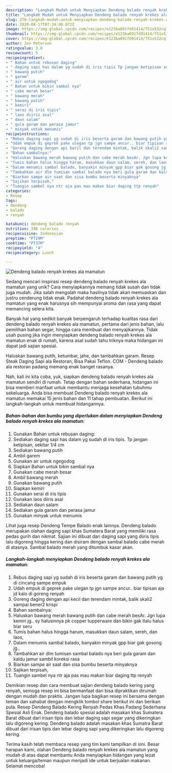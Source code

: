 ```yaml
---
description: "Langkah Mudah untuk Menyiapkan Dendeng balado renyah krekes ala mamatun, Sempurna"
title: "Langkah Mudah untuk Menyiapkan Dendeng balado renyah krekes ala mamatun, Sempurna"
slug: 270-langkah-mudah-untuk-menyiapkan-dendeng-balado-renyah-krekes-ala-mamatun-sempurna
date: 2020-08-17T07:34:40.072Z
image: https://img-global.cpcdn.com/recipes/e123ba691fd91414/751x532cq70/dendeng-balado-renyah-krekes-ala-mamatun-foto-resep-utama.jpg
thumbnail: https://img-global.cpcdn.com/recipes/e123ba691fd91414/751x532cq70/dendeng-balado-renyah-krekes-ala-mamatun-foto-resep-utama.jpg
cover: https://img-global.cpcdn.com/recipes/e123ba691fd91414/751x532cq70/dendeng-balado-renyah-krekes-ala-mamatun-foto-resep-utama.jpg
author: Jon Peterson
ratingvalue: 3.8
reviewcount: 5
recipeingredient:
- " Bahan untuk rebusan daging"
- " daging sapi has dalam yg sudah di iris tipis Tp jangan ketipisan sekitar 14 cm"
- " bawang putih"
- " garem"
- " air untuk ngegodog"
- " Bahan untuk bikin sambal nya"
- " cabe merah besar"
- " bawang merah"
- " bawang putih"
- " kemiri"
- " serai di iris tipis"
- " laos diiris asal"
- " daun salam"
- " gula garam dan perasa jamur"
- " minyak untuk menumis"
recipeinstructions:
- "Rebus daging sapi yg sudah di iris beserta garam dan bawang putih yg di cincang sampe empuk"
- "Udah empuk di geprek pake ulegan tp jgn sampe ancur.. biar tipisan aja jd kalo di goreng renyah"
- "Goreng daging dengan api kecil dan terendam mintak, balik skali2 sampai bener2 krispi"
- "Bahan sambalnya:"
- "Haluskan bawang merah bawang putih dan cabe merah besAr. Jgn lupa kemiri jg.. sy halusinnya pk copper tupperware dan bikin gak tlalu halus biar seru"
- "Tumis bahan halus hingga harum, masukkan daun salam, sereh, dan laos,"
- "Dalam menumis sambal balado, banyakin minyak gpp biar gak gosong jg.."
- "Tambahkan air dlm tumisan sambal balado nya beri gula garam dan kaldu jamur sambil koreksi rasa"
- "Biarkan sampe air saat dan sisa bumbu beserta minyaknya"
- "Sajikan terpisah,"
- "Tuangin sambel nya ntr aja pas mau makan biar daging ttp renyah"
categories:
- Resep
tags:
- dendeng
- balado
- renyah

katakunci: dendeng balado renyah 
nutrition: 298 calories
recipecuisine: Indonesian
preptime: "PT29M"
cooktime: "PT37M"
recipeyield: "4"
recipecategory: Lunch

---
```



![Dendeng balado renyah krekes ala mamatun](https://img-global.cpcdn.com/recipes/e123ba691fd91414/751x532cq70/dendeng-balado-renyah-krekes-ala-mamatun-foto-resep-utama.jpg)

Sedang mencari inspirasi resep dendeng balado renyah krekes ala mamatun yang unik? Cara menyiapkannya memang tidak susah dan tidak juga mudah. Jika salah mengolah maka hasilnya tidak akan memuaskan dan justru cenderung tidak enak. Padahal dendeng balado renyah krekes ala mamatun yang enak harusnya sih mempunyai aroma dan rasa yang dapat memancing selera kita.

Banyak hal yang sedikit banyak berpengaruh terhadap kualitas rasa dari dendeng balado renyah krekes ala mamatun, pertama dari jenis bahan, lalu pemilihan bahan segar, hingga cara membuat dan menyajikannya. Tidak usah pusing jika ingin menyiapkan dendeng balado renyah krekes ala mamatun enak di rumah, karena asal sudah tahu triknya maka hidangan ini dapat jadi sajian spesial.

Haluskan bawang putih, ketumbar, jahe, dan tambahkan garam. Resep Steak Daging Sapi ala Restoran, Bisa Pakai Teflon. COM - Dendeng balado ala restoran padang memang enak banget rasanya.


Nah, kali ini kita coba, yuk, siapkan dendeng balado renyah krekes ala mamatun sendiri di rumah. Tetap dengan bahan sederhana, hidangan ini bisa memberi manfaat untuk membantu menjaga kesehatan tubuhmu sekeluarga. Anda bisa membuat Dendeng balado renyah krekes ala mamatun memakai 15 jenis bahan dan 11 tahap pembuatan. Berikut ini langkah-langkah untuk membuat hidangannya.

<!--inarticleads1-->

##### Bahan-bahan dan bumbu yang diperlukan dalam menyiapkan Dendeng balado renyah krekes ala mamatun:

1. Gunakan  Bahan untuk rebusan daging:
1. Sediakan  daging sapi has dalam yg sudah di iris tipis. Tp jangan ketipisan, sekitar 1/4 cm
1. Sediakan  bawang putih
1. Ambil  garem
1. Gunakan  air untuk ngegodog
1. Siapkan  Bahan untuk bikin sambal nya
1. Gunakan  cabe merah besar
1. Ambil  bawang merah
1. Gunakan  bawang putih
1. Siapkan  kemiri
1. Gunakan  serai di iris tipis
1. Gunakan  laos diiris asal
1. Sediakan  daun salam
1. Sediakan  gula garam dan perasa jamur
1. Gunakan  minyak untuk menumis


Lihat juga resep Dendeng Tempe Balado enak lainnya. Dendeng balado merupakan olahan daging sapi khas Sumatera Barat yang memiliki rasa pedas gurih dan nikmat. Sajian ini dibuat dari daging sapi yang diiris tipis lalu digoreng hingga kering dan disiram dengan sambal balado cabe merah di atasnya. Sambal balado merah yang ditumbuk kasar akan. 

<!--inarticleads2-->

##### Langkah-langkah menyiapkan Dendeng balado renyah krekes ala mamatun:

1. Rebus daging sapi yg sudah di iris beserta garam dan bawang putih yg di cincang sampe empuk
1. Udah empuk di geprek pake ulegan tp jgn sampe ancur.. biar tipisan aja jd kalo di goreng renyah
1. Goreng daging dengan api kecil dan terendam mintak, balik skali2 sampai bener2 krispi
1. Bahan sambalnya:
1. Haluskan bawang merah bawang putih dan cabe merah besAr. Jgn lupa kemiri jg.. sy halusinnya pk copper tupperware dan bikin gak tlalu halus biar seru
1. Tumis bahan halus hingga harum, masukkan daun salam, sereh, dan laos,
1. Dalam menumis sambal balado, banyakin minyak gpp biar gak gosong jg..
1. Tambahkan air dlm tumisan sambal balado nya beri gula garam dan kaldu jamur sambil koreksi rasa
1. Biarkan sampe air saat dan sisa bumbu beserta minyaknya
1. Sajikan terpisah,
1. Tuangin sambel nya ntr aja pas mau makan biar daging ttp renyah


Demikian resep dan cara membuat sajian dendeng balado kering yang renyah, semoga resep ini bisa bermanfaat dan bisa dipraktikan dirumah dengan mudah dan praktis. Jangan lupa bagikan resep ini bersama dengan teman dan sahabat dengan mengklik tombol share berikut ini dan berikan pula. Resep Dendeng Balado Kering Renyah Pedas Khas Padang Sederhana Spesial Asli Enak. Dendeng balado spesial adalah masakan khas Sumatera Barat dibuat dari irisan tipis dan lebar daging sapi segar yang dikeringkan lalu digoreng kering. Dendeng balado adalah masakan khas Sumatra Barat dibuat dari irisan tipis dan lebar daging sapi yang dikeringkan lalu digoreng kering. 

Terima kasih telah membaca resep yang tim kami tampilkan di sini. Besar harapan kami, olahan Dendeng balado renyah krekes ala mamatun yang mudah di atas dapat membantu Anda menyiapkan hidangan yang lezat untuk keluarga/teman maupun menjadi ide untuk berjualan makanan. Selamat mencoba!
